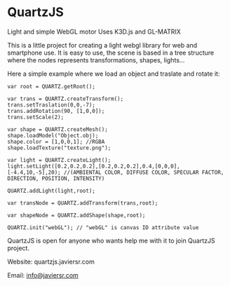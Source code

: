 QuartzJS
========

Light and simple WebGL motor
Uses K3D.js and GL-MATRIX

This is a little project for creating a light webgl library for web and smartphone use.
It is easy to use, the scene is based in a tree structure where the nodes represents transformations, shapes, lights...

Here a simple example where we load an object and traslate and rotate it:

  	var root = QUARTZ.getRoot();
  
  	var trans = QUARTZ.createTransform();
  	trans.setTraslation(0,0,-7);
  	trans.addRotation(90, [1,0,0]);
  	trans.setScale(2);
  
  	var shape = QUARTZ.createMesh();
  	shape.loadModel("Object.obj);
  	shape.color = [1,0,0,1]; //RGBA
  	shape.loadTexture("texture.png");
  
  	var light = QUARTZ.createLight();
	light.setLight([0.2,0.2,0.2],[0.2,0.2,0.2],0.4,[0,0,0],[-4.4,10,-5],20); //(AMBIENTAL COLOR, DIFFUSE COLOR, SPECULAR FACTOR, DIRECTION, POSITION, INTENSITY)
  
  	QUARTZ.addLight(light,root);
  
  	var transNode = QUARTZ.addTransform(trans,root);
  
  	var shapeNode = QUARTZ.addShape(shape,root);
  
  	QUARTZ.init("webGL"); // "webGL" is canvas ID attribute value
  
  

QuartzJS is open for anyone who wants help me with it to join QuartzJS project.

Website: quartzjs.javiersr.com

Email: info@javiersr.com
